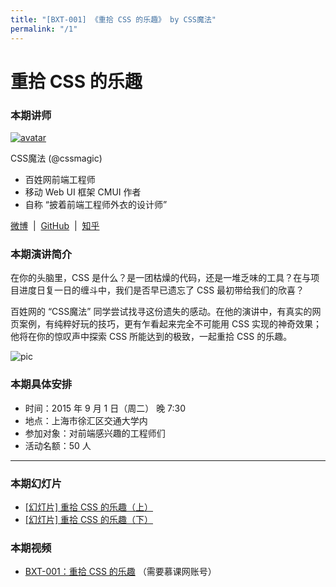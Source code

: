 ```yaml
---
title: "[BXT-001] 《重拾 CSS 的乐趣》 by CSS魔法"
permalink: "/1"
---
```


# 重拾 CSS 的乐趣

### 本期讲师

[![avatar](https://cloud.githubusercontent.com/assets/1231359/9621951/f2248490-515f-11e5-81fb-a3f410cd0312.jpg)](https://github.com/cssmagic)

CSS魔法 (@cssmagic)

* 百姓网前端工程师
* 移动 Web UI 框架 CMUI 作者
* 自称 “披着前端工程师外衣的设计师”

[微博](http://weibo.com/cssmagic) &nbsp;|&nbsp; [GitHub](https://github.com/cssmagic) &nbsp;|&nbsp; [知乎](http://www.zhihu.com/people/cssmagic)

### 本期演讲简介

在你的头脑里，CSS 是什么？是一团枯燥的代码，还是一堆乏味的工具？在与项目进度日复一日的缠斗中，我们是否早已遗忘了 CSS 最初带给我们的欣喜？

百姓网的 “CSS魔法” 同学尝试找寻这份遗失的感动。在他的演讲中，有真实的网页案例，有纯粹好玩的技巧，更有乍看起来完全不可能用 CSS 实现的神奇效果；他将在你的惊叹声中探索 CSS 所能达到的极致，一起重拾 CSS 的乐趣。

![pic](https://cloud.githubusercontent.com/assets/1231359/9621972/23ca9746-5160-11e5-987c-ff74064eda9e.jpg)

### 本期具体安排

* 时间：2015 年 9 月 1 日（周二） 晚 7:30
* 地点：上海市徐汇区交通大学内
* 参加对象：对前端感兴趣的工程师们
* 活动名额：50 人

***

### 本期幻灯片

* [[幻灯片] 重拾 CSS 的乐趣（上）](https://github.com/cssmagic/blog/issues/52)
* [[幻灯片] 重拾 CSS 的乐趣（下）](https://github.com/cssmagic/blog/issues/54)

### 本期视频

* [BXT-001：重拾 CSS 的乐趣](http://www.imooc.com/learn/588) （需要慕课网账号）
